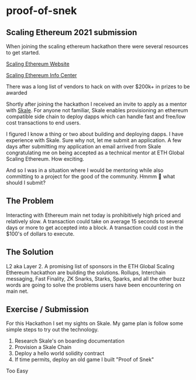 # proof-of-snek
## Scaling Ethereum 2021 submission

When joining the scaling ethereum hackathon there were several resources to get started.

[Scaling Ethereum Website](http://scaling.ethglobal.co/)

[Scaling Ethereum Info Center](https://www.notion.so/ethglobal/Scaling-Ethereum-Info-Center-8f58d533a58446e498d2bf23e1c84f2e)

There was a long list of vendors to hack on with over $200k+ in prizes to be awarded

Shortly after joining the hackathon I received an invite to apply as a mentor with [Skale](https://skale.network/). For anyone not familiar, Skale enables provisioning an ethereum compatible side chain to deploy dapps which can handle fast and free/low cost transactions to end users.

I figured I know a thing or two about building and deploying dapps. I have experience with Skale. Sure why not, let me submit an application. A few days after submitting my application an email arrived from Skale congratulating me on being accepted as a technical mentor at ETH Global Scaling Ethereum. How exciting.

And so I was in a situation where I would be mentoring while also committing to a project for the good of the community. Hmmm 🤔 what should I submit?

## The Problem
Interacting with Ethereum main net today is prohibitively high priced and relatively slow. A transaction could take on average 15 seconds to several days or more to get accepted into a block. A transaction could cost in the $100's of dollars to execute.

## The Solution
L2 aka Layer 2. A promising list of sponsors in the ETH Global Scaling Ethereum hackathon are building the solutions. Rollups, Interchain messaging, Fast Finality, ZK Snarks, Starks, Sparks, and all the other buzz words are going to solve the problems users have been encountering on main net.

## Exercise / Submission
For this Hackathon I set my sights on Skale. My game plan is follow some simple steps to try out the technology.

1. Research Skale's on boarding documentation
2. Provision a Skale Chain
3. Deploy a hello world solidity contract
4. If time permits, deploy an old game I built "Proof of Snek"

Too Easy

